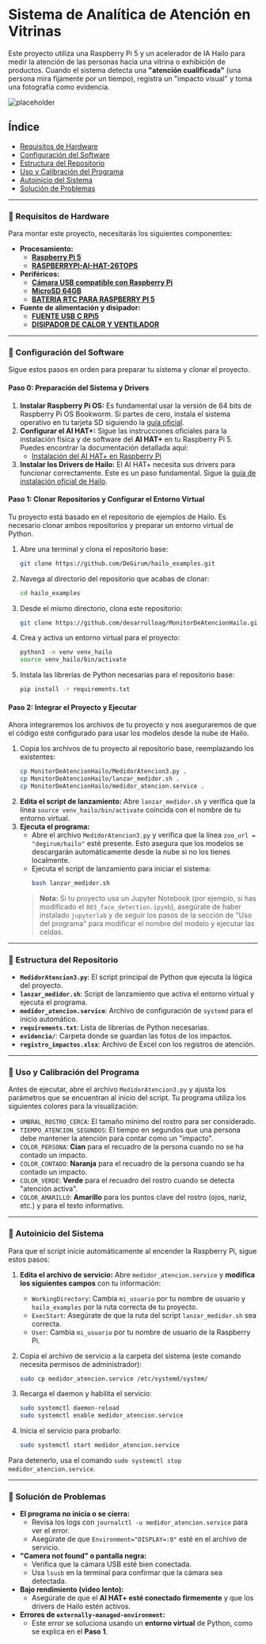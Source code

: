 # Sistema de Analítica de Atención en Vitrinas

Este proyecto utiliza una Raspberry Pi 5 y un acelerador de IA Hailo para medir la atención de las personas hacia una vitrina o exhibición de productos. Cuando el sistema detecta una **"atención cualificada"** (una persona mira fijamente por un tiempo), registra un "impacto visual" y toma una fotografía como evidencia.

![placeholder](https://github.com/desarrolloag/MonitorDeAtencionHailo/blob/main/MedidorAtencionHailo.gif?raw=true)

## Índice

  * [Requisitos de Hardware](#-requisitos-de-hardware)
  * [Configuración del Software](#-Configuración-del-software)
  * [Estructura del Repositorio](#-estructura-del-repositorio)
  * [Uso y Calibración del Programa](#-uso-y-calibración-del-programa)
  * [Autoinicio del Sistema](#-autoinicio-del-sistema)
  * [Solución de Problemas](#-solución-de-problemas)

-----

### 🔌 Requisitos de Hardware 

Para montar este proyecto, necesitarás los siguientes componentes:

  * **Procesamiento:**
      * [**Raspberry Pi 5**](https://www.agelectronica.com/detalle?busca=RASPBERRYPI-5_slsh_8GB) 
      * [**RASPBERRYPI-AI-HAT-26TOPS**](https://www.agelectronica.com/detalle?busca=RASPBERRYPI-AI-HAT-26TOPS) 
  * **Periféricos:**
      * [**Cámara USB compatible con Raspberry Pi**](https://www.amazon.com.mx/Hikvision-micr%C3%B3fono-controlador-autoadaptable-compatible/dp/B09ZKMYGHV/ref=asc_df_B09ZKMYGHV?mcid=ef1de92b346430279dd4306b6399e37f&tag=gledskshopmx-20&linkCode=df0&hvadid=709890089230&hvpos=&hvnetw=g&hvrand=16821672071938846889&hvpone=&hvptwo=&hvqmt=&hvdev=c&hvdvcmdl=&hvlocint=&hvlocphy=9047092&hvtargid=pla-2206179281909&psc=1&language=es_MX&gad_source=1) 
      * [**MicroSD 64GB**](https://www.agelectronica.com/detalle?busca=RASPBERRYPI-A2-CII-SDC-64) 
      * [**BATERIA RTC PARA RASPBERRY PI 5**](https://www.agelectronica.com/detalle?busca=RASPBERRYPI-RTC-BATTERY) 
  * **Fuente de alimentación y disipador:**
      * [**FUENTE USB C RPi5**](https://www.agelectronica.com/detalle?busca=RASPBERRYPI-27W-USB-C-PSU)
      * [**DISIPADOR DE CALOR Y VENTILADOR**](https://www.agelectronica.com/detalle?busca=RASPBERRYPI-ACTIVE-COOLER)
        
-----

### 🔌 Configuración del Software 

Sigue estos pasos en orden para preparar tu sistema y clonar el proyecto.

#### **Paso 0: Preparación del Sistema y Drivers**

1.  **Instalar Raspberry Pi OS:** Es fundamental usar la versión de 64 bits de Raspberry Pi OS Bookworm. Si partes de cero, instala el sistema operativo en tu tarjeta SD siguiendo la [guía oficial](https://www.raspberrypi.com/software/).
2.  **Configurar el AI HAT+:** Sigue las instrucciones oficiales para la instalación física y de software del **AI HAT+** en tu Raspberry Pi 5. Puedes encontrar la documentación detallada aquí:
      * [Instalación del AI HAT+ en Raspberry Pi](https://www.raspberrypi.com/documentation/accessories/ai-hat-plus.html)
3.  **Instalar los Drivers de Hailo:** El AI HAT+ necesita sus drivers para funcionar correctamente. Este es un paso fundamental. Sigue la [guía de instalación oficial de Hailo](https://www.raspberrypi.com/documentation/computers/ai.html).

#### **Paso 1: Clonar Repositorios y Configurar el Entorno Virtual**

Tu proyecto está basado en el repositorio de ejemplos de Hailo. Es necesario clonar ambos repositorios y preparar un entorno virtual de Python.

1.  Abre una terminal y clona el repositorio base:
    ```bash
    git clone https://github.com/DeGirum/hailo_examples.git
    ```
2.  Navega al directorio del repositorio que acabas de clonar:
    ```bash
    cd hailo_examples
    ```
3.  Desde el mismo directorio, clona este repositorio:
    ```bash
    git clone https://github.com/desarrolloag/MonitorDeAtencionHailo.git
    ```
4.  Crea y activa un entorno virtual para el proyecto:
    ```bash
    python3 -m venv venv_hailo
    source venv_hailo/bin/activate
    ```
5.  Instala las librerías de Python necesarias para el repositorio base:
    ```bash
    pip install -r requirements.txt
    ```

#### **Paso 2: Integrar el Proyecto y Ejecutar**

Ahora integraremos los archivos de tu proyecto y nos aseguraremos de que el código esté configurado para usar los modelos desde la nube de Hailo.

1.  Copia los archivos de tu proyecto al repositorio base, reemplazando los existentes:
    ```bash
    cp MonitorDeAtencionHailo/MedidorAtencion3.py .
    cp MonitorDeAtencionHailo/lanzar_medidor.sh .
    cp MonitorDeAtencionHailo/medidor_atencion.service .
    ```
2.  **Edita el script de lanzamiento:** Abre `lanzar_medidor.sh` y verifica que la línea `source venv_hailo/bin/activate` coincida con el nombre de tu entorno virtual.
3.  **Ejecuta el programa:**
      * Abre el archivo `MedidorAtencion3.py` y verifica que la línea `zoo_url = "degirum/hailo"` esté presente. Esto asegura que los modelos se descargarán automáticamente desde la nube si no los tienes localmente.
      * Ejecuta el script de lanzamiento para iniciar el sistema:
        ```bash
        bash lanzar_medidor.sh
        ```
    > **Nota:** Si tu proyecto usa un Jupyter Notebook (por ejemplo, si has modificado el `003_face_detection.ipynb`), asegúrate de haber instalado `jupyterlab` y de seguir los pasos de la sección de "Uso del programa" para modificar el nombre del modelo y ejecutar las celdas.

-----

### 🔌 Estructura del Repositorio 

  * **`MedidorAtencion3.py`**: El script principal de Python que ejecuta la lógica del proyecto.
  * **`lanzar_medidor.sh`**: Script de lanzamiento que activa el entorno virtual y ejecuta el programa.
  * **`medidor_atencion.service`**: Archivo de configuración de `systemd` para el inicio automático.
  * **`requirements.txt`**: Lista de librerías de Python necesarias.
  * **`evidencia/`**: Carpeta donde se guardan las fotos de los impactos.
  * **`registro_impactos.xlsx`**: Archivo de Excel con los registros de atención.

-----

### 🔌 Uso y Calibración del Programa

Antes de ejecutar, abre el archivo `MedidorAtencion3.py` y ajusta los parámetros que se encuentran al inicio del script. Tu programa utiliza los siguientes colores para la visualización:

  * `UMBRAL_ROSTRO_CERCA`: El tamaño mínimo del rostro para ser considerado.
  * `TIEMPO_ATENCION_SEGUNDOS`: El tiempo en segundos que una persona debe mantener la atención para contar como un "impacto".
  * `COLOR_PERSONA`: **Cian** para el recuadro de la persona cuando no se ha contado un impacto.
  * `COLOR_CONTADO`: **Naranja** para el recuadro de la persona cuando se ha contado un impacto.
  * `COLOR_VERDE`: **Verde** para el recuadro del rostro cuando se detecta "atención activa".
  * `COLOR_AMARILLO`: **Amarillo** para los puntos clave del rostro (ojos, nariz, etc.) y para el texto informativo.

-----

### 🔌 Autoinicio del Sistema

Para que el script inicie automáticamente al encender la Raspberry Pi, sigue estos pasos:

1.  **Edita el archivo de servicio:** Abre `medidor_atencion.service` y **modifica los siguientes campos** con tu información:

      * `WorkingDirectory`: Cambia `mi_usuario` por tu nombre de usuario y `hailo_examples` por la ruta correcta de tu proyecto.
      * `ExecStart`: Asegúrate de que la ruta del script `lanzar_medidor.sh` sea correcta.
      * `User`: Cambia `mi_usuario` por tu nombre de usuario de la Raspberry Pi.

2.  Copia el archivo de servicio a la carpeta del sistema (este comando necesita permisos de administrador):

    ```bash
    sudo cp medidor_atencion.service /etc/systemd/system/
    ```

3.  Recarga el daemon y habilita el servicio:

    ```bash
    sudo systemctl daemon-reload
    sudo systemctl enable medidor_atencion.service
    ```

4.  Inicia el servicio para probarlo:

    ```bash
    sudo systemctl start medidor_atencion.service
    ```

Para detenerlo, usa el comando `sudo systemctl stop medidor_atencion.service`.

-----

### 🔌 Solución de Problemas

  * **El programa no inicia o se cierra:**
      * Revisa los logs con `journalctl -u medidor_atencion.service` para ver el error.
      * Asegúrate de que `Environment="DISPLAY=:0"` esté en el archivo de servicio.
  * **"Camera not found" o pantalla negra:**
      * Verifica que la cámara USB esté bien conectada.
      * Usa `lsusb` en la terminal para confirmar que la cámara sea detectada.
  * **Bajo rendimiento (video lento):**
      * Asegúrate de que el **AI HAT+ esté conectado firmemente** y que los drivers de Hailo estén activos.
  * **Errores de `externally-managed-environment`:**
      * Este error se soluciona usando un **entorno virtual** de Python, como se explica en el **Paso 1**.
